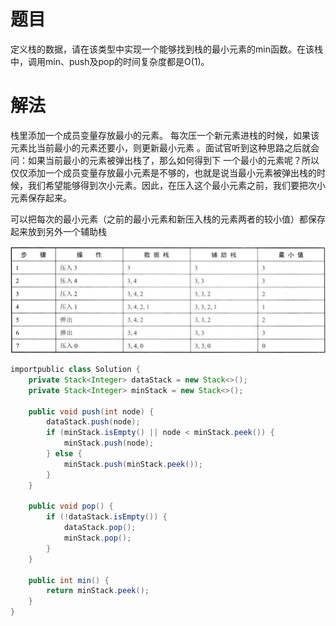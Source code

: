 # 题目

定义栈的数据，请在该类型中实现一个能够找到栈的最小元素的min函数。在该栈中，调用min、push及pop的时间复杂度都是O(1)。

# 解法

栈里添加一个成员变量存放最小的元素。 每次压一个新元素进栈的时候，如果该元素比当前最小的元素还要小，则更新最小元素 。面试官听到这种思路之后就会问：如果当前最小的元素被弹出栈了，那么如何得到下 一个最小的元素呢？所以仅仅添加一个成员变量存放最小元素是不够的，也就是说当最小元素被弹出栈的时候，我们希望能够得到次小元素。因此，在压入这个最小元素之前，我们要把次小元素保存起来。

可以把每次的最小元素（之前的最小元素和新压入栈的元素两者的较小值）都保存起来放到另外一个辅助栈 

![image-20220408155053307](30.包含min函数的栈.assets/image-20220408155053307.png)

```java
importpublic class Solution {
    private Stack<Integer> dataStack = new Stack<>();
    private Stack<Integer> minStack = new Stack<>();

    public void push(int node) {
        dataStack.push(node);
        if (minStack.isEmpty() || node < minStack.peek()) {
            minStack.push(node);
        } else {
            minStack.push(minStack.peek());
        }
    }

    public void pop() {
        if (!dataStack.isEmpty()) {
            dataStack.pop();
            minStack.pop();
        }
    }

    public int min() {
        return minStack.peek();
    }
}

```

